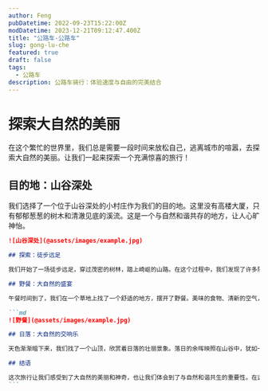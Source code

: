 ```yaml
---
author: Feng
pubDatetime: 2022-09-23T15:22:00Z
modDatetime: 2023-12-21T09:12:47.400Z
title: "公路车-公路车"
slug: gong-lu-che
featured: true
draft: false
tags:
  - 公路车
description: 公路车骑行：体验速度与自由的完美结合
---
```


# 探索大自然的美丽

在这个繁忙的世界里，我们总是需要一段时间来放松自己，逃离城市的喧嚣，去探索大自然的美丽。让我们一起来探索一个充满惊喜的旅行！

## 目的地：山谷深处

我们选择了一个位于山谷深处的小村庄作为我们的目的地。这里没有高楼大厦，只有郁郁葱葱的树木和清澈见底的溪流。这是一个与自然和谐共存的地方，让人心旷神怡。

````md
![山谷深处](@assets/images/example.jpg)

## 探索：徒步远足

我们开始了一场徒步远足，穿过茂密的树林，踏上崎岖的山路。在这个过程中，我们发现了许多隐藏在大自然中的宝藏：瀑布、彩虹、野生动物……每一个景象都让我们心生敬畏和感慨。

## 野餐：大自然的盛宴

午餐时间到了，我们在一个草地上找了一个舒适的地方，摆开了野餐。美味的食物、清新的空气，让我们感受到了大自然的盛宴。在这样的环境中用餐，每一口都充满了幸福和满足。

```md
![野餐](@assets/images/example.jpg)

## 日落：大自然的交响乐

天色渐渐暗下来，我们找了一个山顶，欣赏着日落的壮丽景象。落日的余晖映照在山谷中，犹如一幅壮丽的画卷。这一刻，我们感受到了大自然的交响乐，让我们心灵深处得到了洗涤和升华。

## 结语

这次旅行让我们感受到了大自然的美丽和神奇，也让我们体会到了与自然和谐共生的重要性。在这个喧嚣的世界里，适时的放松和沉淀，让我们更加珍惜生活中的每一个美好时刻。
```
````
